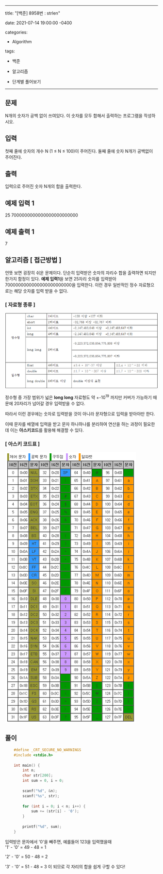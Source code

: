 ﻿
---

title: "[백준] 8958번 : strlen"

date: 2021-07-14 19:00:00 -0400

categories:

- Algorithm

tags:

- 백준

- 알고리즘

- 단계별 풀어보기

---
## 문제
N개의 숫자가 공백 없이 쓰여있다. 이 숫자를 모두 합해서 출력하는 프로그램을 작성하시오.

## 입력

첫째 줄에 숫자의 개수 N (1 ≤ N ≤ 100)이 주어진다. 둘째 줄에 숫자 N개가 공백없이 주어진다.
  

## 출력

입력으로 주어진 숫자 N개의 합을 출력한다.

 
## 예제 입력 1
25
7000000000000000000000000

## 예제 출력 1
7

## 알고리즘 [ 접근방법 ]

언뜻 보면 굉장히 쉬운 문제이다. 단순히 입력받은 숫자의 자리수 합을 출력하면 되지만 한가지 함정이 있다. **예제 입력1**을 보면 25자리 숫자를 입력받아 7000000000000000000000000을 입력한다. 이런 경우 일반적인 정수 자료형으로는 해당 숫자를 입력 받을 수 없다.

### [ 자료형 종류 ]



![enter image description here](https://github.com/idkim97/idkim97.github.io/blob/master/img/%EC%9E%90%EB%A3%8C%ED%98%95.png?raw=true)

정수형 중 가장 범위가 넓은 **long long** 자료형도 약 +-10<sup>19</sup> 까지만 커버가 가능하기 때문에 20자리가 넘어갈 경우 입력받을 수 없다.

따라서 이런 경우에는 숫자로 입력받을 것이 아니라 문자형으로 입력을 받아야만 한다.

이때 문자를 배열에 입력을 받고 문자 하나하나를 분리하여 연산을 하는 과정이 필요한데 이는 **아스키코드**를 활용해 해결할 수 있다.

### [ 아스키 코드표 ]

![enter image description here](https://github.com/idkim97/idkim97.github.io/blob/master/img/ASCII.png?raw=true)

## 풀이

```c
    #define _CRT_SECURE_NO_WARNINGS
    #include <stdio.h>
    
    int main() {
    	int n;
    	char str[200];
    	int sum = 0, i = 0;
    
    	scanf("%d", &n);
    	scanf("%s", str);
    
    	for (int i = 0; i < n; i++) {
    		sum += (str[i] - '0');
    	}
    	
    	printf("%d", sum);
    }
```
입력받은 문자에서 '0'을 빼주면, 예를들어 123을 입력했을때  
'1' - '0' = 49 - 48 = 1

'2' - '0' = 50 - 48 = 2

'3' - '0' = 51 - 48 = 3 이 되므로
각 자리의 합을 쉽게 구할 수 있다!


